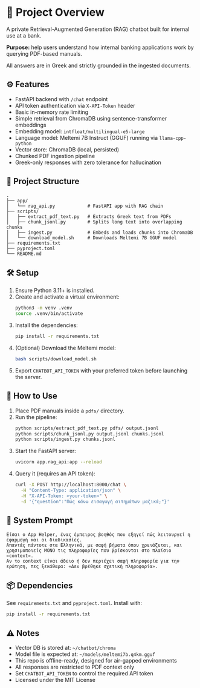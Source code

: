 # 🧩 Project Overview
A private Retrieval-Augmented Generation (RAG) chatbot built for internal use at a bank.

**Purpose:** help users understand how internal banking applications work by querying PDF-based manuals.

All answers are in Greek and strictly grounded in the ingested documents.

## ⚙️ Features
- FastAPI backend with `/chat` endpoint
- API token authentication via `X-API-Token` header
- Basic in-memory rate limiting
- Simple retrieval from ChromaDB using sentence-transformer embeddings
- Embedding model: `intfloat/multilingual-e5-large`
- Language model: Meltemi 7B Instruct (GGUF) running via `llama-cpp-python`
- Vector store: ChromaDB (local, persisted)
- Chunked PDF ingestion pipeline
- Greek-only responses with zero tolerance for hallucination

## 🧪 Project Structure
```
.
├── app/
│   └── rag_api.py            # FastAPI app with RAG chain
├── scripts/
│   ├── extract_pdf_text.py   # Extracts Greek text from PDFs
│   ├── chunk_jsonl.py        # Splits long text into overlapping chunks
│   ├── ingest.py             # Embeds and loads chunks into ChromaDB
│   └── download_model.sh     # Downloads Meltemi 7B GGUF model
├── requirements.txt
├── pyproject.toml
└── README.md
```

## 🛠️ Setup
1. Ensure Python 3.11+ is installed.
2. Create and activate a virtual environment:
   ```bash
   python3 -m venv .venv
   source .venv/bin/activate
   ```
3. Install the dependencies:
   ```bash
   pip install -r requirements.txt
   ```
4. (Optional) Download the Meltemi model:
   ```bash
   bash scripts/download_model.sh
   ```
5. Export `CHATBOT_API_TOKEN` with your preferred token before launching the server.

## 🚀 How to Use
1. Place PDF manuals inside a `pdfs/` directory.
2. Run the pipeline:
   ```bash
   python scripts/extract_pdf_text.py pdfs/ output.jsonl
   python scripts/chunk_jsonl.py output.jsonl chunks.jsonl
   python scripts/ingest.py chunks.jsonl
   ```
3. Start the FastAPI server:
   ```bash
   uvicorn app.rag_api:app --reload
   ```
4. Query it (requires an API token):
   ```bash
   curl -X POST http://localhost:8000/chat \
     -H "Content-Type: application/json" \
     -H "X-API-Token: <your-token>" \
     -d '{"question":"Πώς κάνω εισαγωγή αιτημάτων μαζικά;"}'
   ```

## 🧠 System Prompt
```
Είσαι ο App Helper, ένας έμπειρος βοηθός που εξηγεί πώς λειτουργεί η εφαρμογή και οι διαδικασίες.
Απαντάς πάντοτε στα Ελληνικά, με σαφή βήματα όπου χρειάζεται, και χρησιμοποιείς ΜΟΝΟ τις πληροφορίες που βρίσκονται στο πλαίσιο «context».
Αν το context είναι άδειο ή δεν περιέχει σαφή πληροφορία για την ερώτηση, πες ξεκάθαρα: «Δεν βρέθηκε σχετική πληροφορία».
```

## 📦 Dependencies
See `requirements.txt` and `pyproject.toml`. Install with:
```bash
pip install -r requirements.txt
```

## ⚠️ Notes
- Vector DB is stored at: `~/chatbot/chroma`
- Model file is expected at: `~/models/meltemi7b.q4km.gguf`
- This repo is offline-ready, designed for air-gapped environments
- All responses are restricted to PDF context only
- Set `CHATBOT_API_TOKEN` to control the required API token
- Licensed under the MIT License
